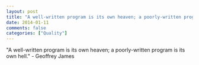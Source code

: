 ```yaml
---
layout: post
title: "A well-written program is its own heaven; a poorly-written program is its own hell."
date: 2014-01-11
comments: false
categories: ["Quality"]
---
```


<span class='quote'>"A well-written program is its own heaven; a poorly-written program is its own hell."</span>
<span class='by'>- Geoffrey James</span>
